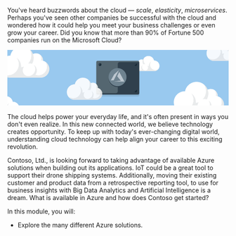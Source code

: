 You've heard buzzwords about the cloud &mdash; _scale_, _elasticity_, _microservices_. Perhaps you've seen other companies be successful with the cloud and wondered how it could help you meet your business challenges or even grow your career. Did you know that more than 90% of Fortune 500 companies run on the Microsoft Cloud?

![The Azure logo representing the start of your learning journey](../media/1-heading.png)

The cloud helps power your everyday life, and it's often present in ways you don't even realize. In this new connected world, we believe technology creates opportunity. To keep up with today's ever-changing digital world, understanding cloud technology can help align your career to this exciting revolution.

Contoso, Ltd., is looking forward to taking advantage of available Azure solutions when building out its applications.  IoT could be a great tool to support their drone shipping systems.  Additionally, moving their existing customer and product data from a retrospective reporting tool, to use for business insights with Big Data Analytics and Artificial Intelligence is a dream.  What is available in Azure and how does Contoso get started?

In this module, you will:

- Explore the many different Azure solutions.
